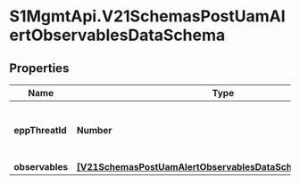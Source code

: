 # S1MgmtApi.V21SchemasPostUamAlertObservablesDataSchema

## Properties
Name | Type | Description | Notes
------------ | ------------- | ------------- | -------------
**eppThreatId** | **Number** | The epp threat id the alert was imported from | [optional] 
**observables** | [**[V21SchemasPostUamAlertObservablesDataSchemaObservables]**](V21SchemasPostUamAlertObservablesDataSchemaObservables.md) | Observables | [optional] 


